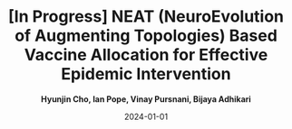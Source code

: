 ---
title: "**[In Progress] NEAT (NeuroEvolution of Augmenting Topologies) Based Vaccine Allocation for Effective Epidemic Intervention**"
collection: publications
permalink: 
date: 2024-01-01
# venue: ''
# paperurl: ''
# citation: '' 
author: '**<strong>Hyunjin Cho</strong>, Ian Pope, Vinay Pursnani, Bijaya Adhikari**'
share: False
---